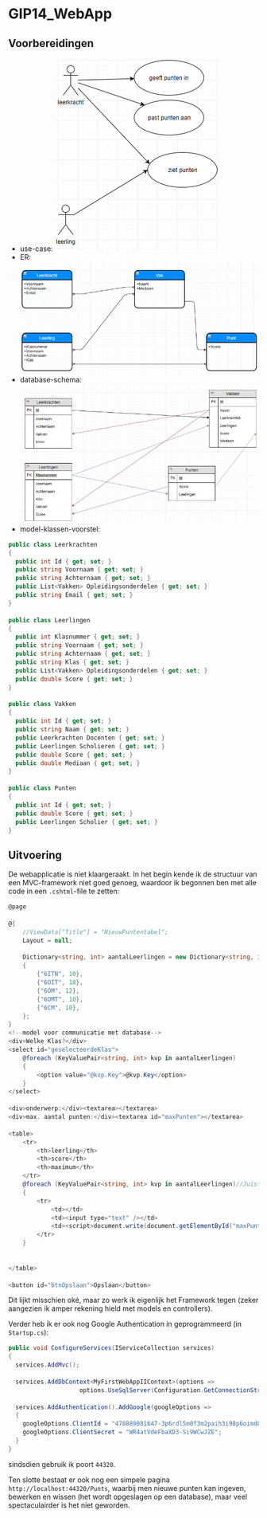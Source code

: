 # GIP14_WebApp
## Voorbereidingen
* use-case: ![alt text](https://github.com/timourM-immalle/GIP14_WebApp/blob/master/AfbeeldingenVoorbereidingen/Idee.PNG)
* ER: ![alt text](https://github.com/timourM-immalle/GIP14_WebApp/blob/master/AfbeeldingenVoorbereidingen/ERDiagram.PNG)
* database-schema: ![alt text](https://github.com/timourM-immalle/GIP14_WebApp/blob/master/AfbeeldingenVoorbereidingen/Databaseschema.PNG)
* model-klassen-voorstel:
```C#
public class Leerkrachten
{
  public int Id { get; set; }
  public string Voornaam { get; set; }
  public string Achternaam { get; set; }
  public List<Vakken> Opleidingsonderdelen { get; set; }
  public string Email { get; set; }
}

public class Leerlingen
{
  public int Klasnummer { get; set; }
  public string Voornaam { get; set; }
  public string Achternaam { get; set; }
  public string Klas { get; set; }
  public List<Vakken> Opleidingsonderdelen { get; set; }
  public double Score { get; set; }
}

public class Vakken
{
  public int Id { get; set; }
  public string Naam { get; set; }
  public Leerkrachten Docenten { get; set; }
  public Leerlingen Scholieren { get; set; }
  public double Score { get; set; }
  public double Mediaan { get; set; }
}

public class Punten
{
  public int Id { get; set; }
  public double Score { get; set; }
  public Leerlingen Scholier { get; set; }
}
```

## Uitvoering
De webapplicatie is niet klaargeraakt. In het begin kende ik de structuur van een MVC-framework niet goed genoeg, waardoor ik begonnen ben met alle code in een `.cshtml`-file te zetten:
```C#
@page

@{
    //ViewData["Title"] = "NieuwPuntentabel";
    Layout = null;

    Dictionary<string, int> aantalLeerlingen = new Dictionary<string, int>()
    {
        {"6ITN", 10},
        {"6OIT", 18},
        {"6OM", 12},
        {"6OMT", 10},
        {"6CM", 10},
    };
}
<!--model voor communicatie met database-->
<div>Welke Klas?</div>
<select id="geselecteerdeKlas">
    @foreach (KeyValuePair<string, int> kvp in aantalLeerlingen)
    {
        <option value="@kvp.Key">@kvp.Key</option>
    }
</select>

<div>onderwerp:</div><textarea></textarea>
<div>max. aantal punten:</div><textarea id="maxPunten"></textarea>

<table>
    <tr>
        <th>leerling</th>
        <th>score</th>
        <th>maximum</th>
    </tr>
    @foreach (KeyValuePair<string, int> kvp in aantalLeerlingen)//Juist? Nee, lln moeten uit database gehaald worden
    {
        <tr>
            <td></td>
            <td><input type="text" /></td>
            <td><script>document.write(document.getElementById("maxPunten").value);</script></td><!--Hoe kan ik hier de inhoud van maxPunten opvragen?-->
        </tr>
    }


</table>

<button id="btnOpslaan">Opslaan</button>
```
Dit lijkt misschien oké, maar zo werk ik eigenlijk het Framework tegen (zeker aangezien ik amper rekening hield met models en controllers).

Verder heb ik er ook nog Google Authentication in geprogrammeerd (in `Startup.cs`):
```C#
public void ConfigureServices(IServiceCollection services)
{
  services.AddMvc();
  
  services.AddDbContext<MyFirstWebAppIIContext>(options =>
                    options.UseSqlServer(Configuration.GetConnectionString("MyFirstWebAppIIContext")));
  
  services.AddAuthentication().AddGoogle(googleOptions =>
  {
    googleOptions.ClientId = "478889081647-3p6rdl5m0f3m2paih3i98p6oimd8ncn5.apps.googleusercontent.com";
    googleOptions.ClientSecret = "WR4atVdeFbaXD3-Si9WCwJZE";
  }
}
```
sindsdien gebruik ik poort `44320`.

Ten slotte bestaat er ook nog een simpele pagina `http://localhost:44320/Punts`, waarbij  men nieuwe punten kan ingeven, bewerken en wissen (het wordt opgeslagen op een database), maar veel spectaculairder is het niet geworden.
